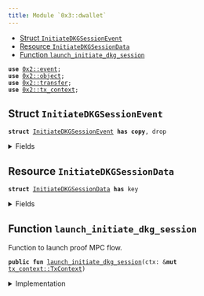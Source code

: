 ```yaml
---
title: Module `0x3::dwallet`
---
```




-  [Struct `InitiateDKGSessionEvent`](#0x3_dwallet_InitiateDKGSessionEvent)
-  [Resource `InitiateDKGSessionData`](#0x3_dwallet_InitiateDKGSessionData)
-  [Function `launch_initiate_dkg_session`](#0x3_dwallet_launch_initiate_dkg_session)


<pre><code><b>use</b> <a href="../pera-framework/event.md#0x2_event">0x2::event</a>;
<b>use</b> <a href="../pera-framework/object.md#0x2_object">0x2::object</a>;
<b>use</b> <a href="../pera-framework/transfer.md#0x2_transfer">0x2::transfer</a>;
<b>use</b> <a href="../pera-framework/tx_context.md#0x2_tx_context">0x2::tx_context</a>;
</code></pre>



<a name="0x3_dwallet_InitiateDKGSessionEvent"></a>

## Struct `InitiateDKGSessionEvent`



<pre><code><b>struct</b> <a href="dwallet.md#0x3_dwallet_InitiateDKGSessionEvent">InitiateDKGSessionEvent</a> <b>has</b> <b>copy</b>, drop
</code></pre>



<details>
<summary>Fields</summary>


<dl>
<dt>
<code>session_id: <a href="../pera-framework/object.md#0x2_object_ID">object::ID</a></code>
</dt>
<dd>

</dd>
</dl>


</details>

<a name="0x3_dwallet_InitiateDKGSessionData"></a>

## Resource `InitiateDKGSessionData`



<pre><code><b>struct</b> <a href="dwallet.md#0x3_dwallet_InitiateDKGSessionData">InitiateDKGSessionData</a> <b>has</b> key
</code></pre>



<details>
<summary>Fields</summary>


<dl>
<dt>
<code>id: <a href="../pera-framework/object.md#0x2_object_UID">object::UID</a></code>
</dt>
<dd>

</dd>
<dt>
<code>sender: <b>address</b></code>
</dt>
<dd>

</dd>
</dl>


</details>

<a name="0x3_dwallet_launch_initiate_dkg_session"></a>

## Function `launch_initiate_dkg_session`

Function to launch proof MPC flow.


<pre><code><b>public</b> <b>fun</b> <a href="dwallet.md#0x3_dwallet_launch_initiate_dkg_session">launch_initiate_dkg_session</a>(ctx: &<b>mut</b> <a href="../pera-framework/tx_context.md#0x2_tx_context_TxContext">tx_context::TxContext</a>)
</code></pre>



<details>
<summary>Implementation</summary>


<pre><code><b>public</b> <b>fun</b> <a href="dwallet.md#0x3_dwallet_launch_initiate_dkg_session">launch_initiate_dkg_session</a>(ctx: &<b>mut</b> TxContext) {
    <b>let</b> session_data = <a href="dwallet.md#0x3_dwallet_InitiateDKGSessionData">InitiateDKGSessionData</a> {
        id: <a href="../pera-framework/object.md#0x2_object_new">object::new</a>(ctx),
        sender: <a href="../pera-framework/tx_context.md#0x2_tx_context_sender">tx_context::sender</a>(ctx)
    };
    <b>let</b> created_proof_mpc_session_event = <a href="dwallet.md#0x3_dwallet_InitiateDKGSessionEvent">InitiateDKGSessionEvent</a> {
        session_id: <a href="../pera-framework/object.md#0x2_object_id">object::id</a>(&session_data),
    };
    <a href="../pera-framework/event.md#0x2_event_emit">event::emit</a>(created_proof_mpc_session_event);
    <a href="../pera-framework/transfer.md#0x2_transfer_freeze_object">transfer::freeze_object</a>(session_data);
}
</code></pre>



</details>
